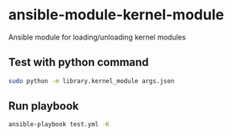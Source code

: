 # ansible-module-kernel-module
Ansible module for loading/unloading kernel modules

## Test with python command
```sh
sudo python -m library.kernel_module args.json
```

## Run playbook
```sh
ansible-playbook test.yml -K
```
